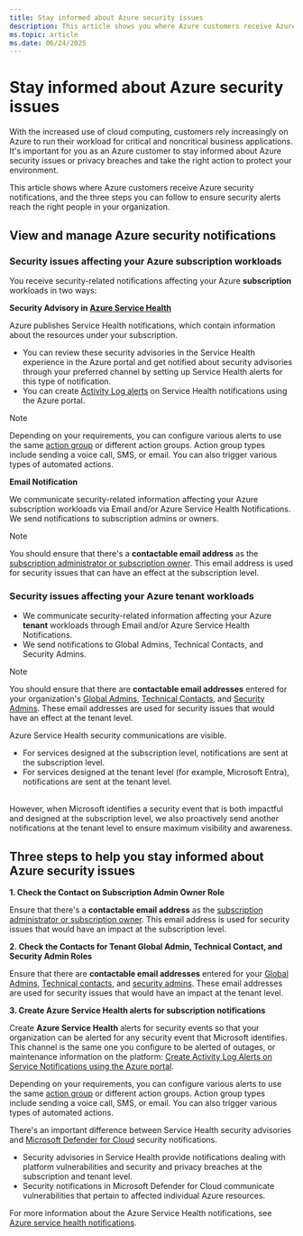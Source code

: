 ```yaml
---
title: Stay informed about Azure security issues
description: This article shows you where Azure customers receive Azure security notifications and three steps you can follow to ensure security alerts reach the right people in your organization.
ms.topic: article
ms.date: 06/24/2025
---
```


# Stay informed about Azure security issues

With the increased use of cloud computing, customers rely increasingly on Azure to run their workload for critical and noncritical business applications. It's important for you as an Azure customer to stay informed about Azure security issues or privacy breaches and take the right action to protect your environment.

This article shows where Azure customers receive Azure security notifications, and the three steps you can follow to ensure security alerts reach the right people in your organization.

## View and manage Azure security notifications 

### Security issues affecting your Azure subscription workloads

You receive security-related notifications affecting your Azure **subscription** workloads in two ways: 

**Security Advisory in [Azure Service Health](https://azure.microsoft.com/get-started/azure-portal/service-health/)**

Azure publishes Service Health notifications, which contain information about the resources under your subscription. 
- You can review these security advisories in the Service Health experience in the Azure portal and get notified about security advisories through your preferred channel by setting up Service Health alerts for this type of notification. 
- You can create [Activity Log alerts](../service-health/alerts-activity-log-service-notifications-portal.md) on Service Health notifications using the Azure portal.

>[!NOTE]
>Depending on your requirements, you can configure various alerts to use the same [action group](../azure-monitor/alerts/action-groups.md) or different action groups. Action group types include sending a voice call, SMS, or email. You can also trigger various types of automated actions.

**Email Notification**

We communicate security-related information affecting your Azure subscription workloads via Email and/or Azure Service Health Notifications. We send notifications to subscription admins or owners.

>[!NOTE]
>You should ensure that there's a **contactable email address** as the [subscription administrator or subscription owner](/azure/cost-management-billing/manage/add-change-subscription-administrator). This email address is used for security issues that can have an effect  at the subscription level.

### Security issues affecting your Azure tenant workloads

- We communicate security-related information affecting your Azure **tenant** workloads through Email and/or Azure Service Health Notifications. 
- We send notifications to Global Admins, Technical Contacts, and Security Admins. 

> [!NOTE]
> You should ensure that there are **contactable email addresses** entered for your organization's [Global Admins](/azure/active-directory/roles/permissions-reference), [Technical Contacts](/azure/active-directory/fundamentals/active-directory-properties-area), and [Security Admins](/azure/defender-for-cloud/permissions). These email addresses are used for security issues that would have an effect at the tenant level.  

Azure Service Health security communications are visible. 
- For services designed at the subscription level, notifications are sent at the subscription level. 
- For services designed at the tenant level (for example, Microsoft Entra), notifications are sent at the tenant level.
<br>
However, when Microsoft identifies a security event that is both impactful and designed at the subscription level, we also proactively send another notifications at the tenant level to ensure maximum visibility and awareness.

## Three steps to help you stay informed about Azure security issues

**1. Check the Contact on Subscription Admin Owner Role**

Ensure that there's a **contactable email address** as the [subscription administrator or subscription owner](/azure/cost-management-billing/manage/add-change-subscription-administrator). 
This email address is used for security issues that would have an impact at the subscription level.

**2. Check the Contacts for Tenant Global Admin, Technical Contact, and Security Admin Roles**

Ensure that there are **contactable email addresses** entered for your [Global Admins](/azure/active-directory/roles/permissions-reference), [Technical contacts](/azure/active-directory/fundamentals/active-directory-properties-area), and [security admins](/azure/defender-for-cloud/permissions). 
These email addresses are used for security issues that would have an impact at the tenant level.

**3. Create Azure Service Health alerts for subscription notifications**

Create **Azure Service Health** alerts for security events so that your organization can be alerted for any security event that Microsoft identifies. 
This channel is the same one you configure to be alerted of outages, or maintenance information on the platform: [Create Activity Log Alerts on Service Notifications using the Azure portal](../service-health/alerts-activity-log-service-notifications-portal.md).

Depending on your requirements, you can configure various alerts to use the same [action group](../azure-monitor/alerts/action-groups.md) or different action groups. Action group types include sending a voice call, SMS, or email. You can also trigger various types of automated actions.

There's an important difference between Service Health security advisories and [Microsoft Defender for Cloud](/azure/defender-for-cloud/defender-for-cloud-introduction) security notifications. 

- Security advisories in Service Health provide notifications dealing with platform vulnerabilities and security and privacy breaches at the subscription and tenant level. 
- Security notifications in Microsoft Defender for Cloud communicate vulnerabilities that pertain to affected individual Azure resources.

For more information about the Azure Service Health notifications, see [Azure service health notifications](service-health-notifications-properties.md).
